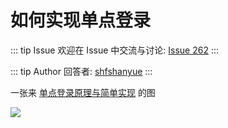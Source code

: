 # 如何实现单点登录



::: tip Issue 
 欢迎在 Issue 中交流与讨论: [Issue 262](https://github.com/shfshanyue/Daily-Question/issues/262) 
:::

::: tip Author 
回答者: [shfshanyue](https://github.com/shfshanyue) 
:::

一张来 [单点登录原理与简单实现](https://images2015.cnblogs.com/blog/797930/201612/797930-20161203152650974-276822362.png) 的图

![](https://images2015.cnblogs.com/blog/797930/201612/797930-20161203152650974-276822362.png)